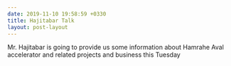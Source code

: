 ```yaml
---
date: 2019-11-10 19:58:59 +0330
title: Hajitabar Talk
layout: post-layout
---
```


Mr. Hajitabar is going to provide us some information about Hamrahe Aval accelerator and related projects and business this Tuesday
